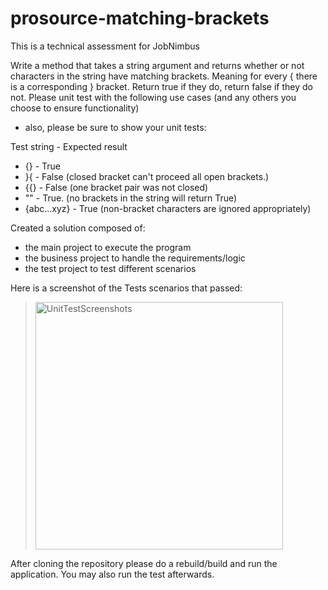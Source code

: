 # prosource-matching-brackets
This is a technical assessment for JobNimbus

Write a method that takes a string argument and returns whether or not characters in the string
have matching brackets. Meaning for every { there is a corresponding } bracket. Return true if
they do, return false if they do not.
Please unit test with the following use cases (and any others you choose to ensure functionality)
- also, please be sure to show your unit tests:

Test string - Expected result
- {} - True
- }{ - False (closed bracket can't proceed all open brackets.)
- {{} - False (one bracket pair was not closed)
- "" - True. (no brackets in the string will return True)
- {abc...xyz} - True (non-bracket characters are ignored appropriately)

Created a solution composed of:
- the main project to execute the program
- the business project to handle the requirements/logic
- the test project to test different scenarios

Here is a screenshot of the Tests scenarios that passed:
> <img width="396" alt="UnitTestScreenshots" src="https://user-images.githubusercontent.com/128790167/227481353-15f9882a-871a-4755-978e-0c57c73202c4.PNG">


After cloning the repository please do a rebuild/build and run the application. 
You may also run the test afterwards.
